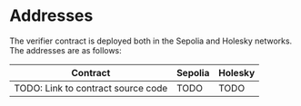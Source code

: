 # Addresses

The verifier contract is deployed both in the Sepolia and Holesky networks. The addresses are as follows:

| Contract                           | Sepolia | Holesky |
| ---------------------------------- | ------- | ------- |
| TODO: Link to contract source code | TODO    | TODO    |
